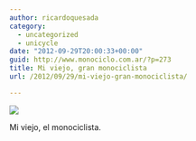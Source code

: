 ```yaml
---
author: ricardoquesada
category:
  - uncategorized
  - unicycle
date: "2012-09-29T20:00:33+00:00"
guid: http://www.monociclo.com.ar/?p=273
title: Mi viejo, gran monociclista
url: /2012/09/29/mi-viejo-gran-monociclista/

---
```

![](https://lh5.googleusercontent.com/-0CbpmKJ6B0c/UGdSe3WaHSI/AAAAAAAApdA/s8jhProDG2E/s796/IMG_3963.JPG)

Mi viejo, el monociclista.
